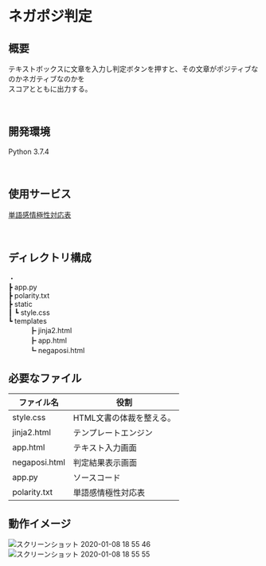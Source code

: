 # ネガポジ判定

## 概要
テキストボックスに文章を入力し判定ボタンを押すと、その文章がポジティブなのかネガティブなのかを   
スコアとともに出力する。

<br>

## 開発環境
Python 3.7.4

<br>

## 使用サービス
[単語感情極性対応表](http://www.lr.pi.titech.ac.jp/~takamura/pubs/pn_ja.dic)

<br>

## ディレクトリ構成
・   
┣ app.py  
┣ polarity.txt   
┣ static   
┃    ┗ style.css   
┗ templates     
　　　┣ jinja2.html     
　　　┣ app.html    
　　　┗ negaposi.html      
   
## 必要なファイル
| ファイル名 | 役割 |
----|---- 
| style.css | HTML文書の体裁を整える。 |
| jinja2.html | テンプレートエンジン |
| app.html | テキスト入力画面 |
| negaposi.html | 判定結果表示画面 |
| app.py | ソースコード |
| polarity.txt | 単語感情極性対応表 |


## 動作イメージ
![スクリーンショット 2020-01-08 18 55 46](https://user-images.githubusercontent.com/50686226/71968565-88a88100-3248-11ea-877d-a2bbf8885d4e.png) ![スクリーンショット 2020-01-08 18 55 55](https://user-images.githubusercontent.com/50686226/71968591-978f3380-3248-11ea-9b4e-669f91f07c11.png)
